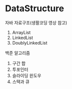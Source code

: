 # DataStructure
자바 자료구조(생활코딩 영상 참고)
1. ArrayList
2. LinkedList
3. DoublyLinkedList

백준 알고리즘
1. 구간 합
2. 투포인터
3. 슬라이딩 윈도우
4. 스택과 큐
